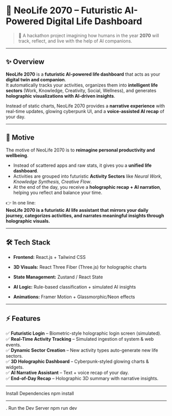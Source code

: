 # 🌌 NeoLife 2070 – Futuristic AI-Powered Digital Life Dashboard  

> 🚀 A hackathon project imagining how humans in the year **2070** will track, reflect, and live with the help of AI companions.  

---

## ✨ Overview  
**NeoLife 2070** is a **futuristic AI-powered life dashboard** that acts as your **digital twin and companion**.  
It automatically tracks your activities, organizes them into **intelligent life sectors** (Work, Knowledge, Creativity, Social, Wellness), and generates **holographic visualizations with AI-driven insights**.  

Instead of static charts, NeoLife 2070 provides a **narrative experience** with real-time updates, glowing cyberpunk UI, and a **voice-assisted AI recap** of your day.  

---

## 🎯 Motive  
The motive of NeoLife 2070 is to **reimagine personal productivity and wellbeing**.  
- Instead of scattered apps and raw stats, it gives you a **unified life dashboard**.  
- Activities are grouped into futuristic **Activity Sectors** like *Neural Work, Knowledge Synthesis, Creative Flow*.  
- At the end of the day, you receive a **holographic recap + AI narration**, helping you reflect and balance your time.  

👉 In one line:  
**NeoLife 2070 is a futuristic AI life assistant that mirrors your daily journey, categorizes activities, and narrates meaningful insights through holographic visuals.**

---

## 🛠️ Tech Stack  
- **Frontend:** React.js + Tailwind CSS  
- **3D Visuals:** React Three Fiber (Three.js) for holographic charts  
- **State Management:** Zustand / React State  
- **AI Logic:** Rule-based classification + simulated AI insights  

- **Animations:** Framer Motion + Glassmorphic/Neon effects  

---

## ⚡ Features  
✅ **Futuristic Login** – Biometric-style holographic login screen (simulated).  
✅ **Real-Time Activity Tracking** – Simulated ingestion of system & web events.  
✅ **Dynamic Sector Creation** – New activity types auto-generate new life sectors.  
✅ **3D Holographic Dashboard** – Cyberpunk-styled glowing charts & widgets.  
✅ **AI Narrative Assistant** – Text + voice recap of your day.  
✅ **End-of-Day Recap** – Holographic 3D summary with narrative insights.  

---

Install Dependencies
npm install

---
. Run the Dev Server
npm run dev



